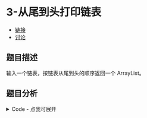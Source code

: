 # 3-从尾到头打印链表

- [链接](https://www.nowcoder.com/practice/8a19cbe657394eeaac2f6ea9b0f6fcf6)
- [讨论](https://www.nowcoder.com/questionTerminal/8a19cbe657394eeaac2f6ea9b0f6fcf6)

## 题目描述

输入一个链表，按链表从尾到头的顺序返回一个 ArrayList。

## 题目分析

<details>
<summary>Code - 点我可展开</summary>

<<<@/books/code/jz/3.cpp

</details>
